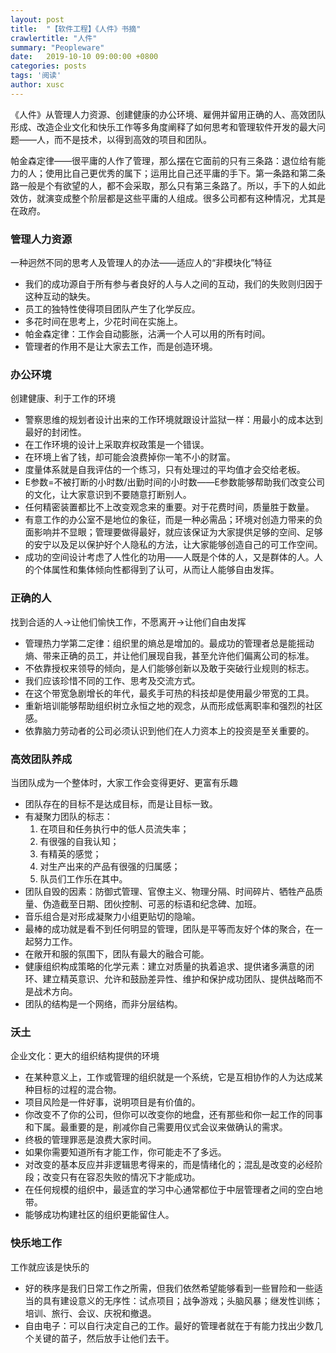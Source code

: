```yaml
---
layout: post
title:  "【软件工程】《人件》书摘"
crawlertitle: "人件"
summary: "Peopleware"
date:   2019-10-10 09:00:00 +0800
categories: posts
tags: '阅读'
author: xusc
---
```


《人件》从管理人力资源、创建健康的办公环境、雇佣并留用正确的人、高效团队形成、改造企业文化和快乐工作等多角度阐释了如何思考和管理软件开发的最大问题——人，而不是技术，以得到高效的项目和团队。

帕金森定律——很平庸的人作了管理，那么摆在它面前的只有三条路：退位给有能力的人；使用比自己更优秀的属下；运用比自己还平庸的手下。第一条路和第二条路一般是个有欲望的人，都不会采取，那么只有第三条路了。所以，手下的人如此效仿，就演变成整个阶层都是这些平庸的人组成。很多公司都有这种情况，尤其是在政府。

### 管理人力资源
一种迥然不同的思考人及管理人的办法——适应人的“非模块化”特征
- 我们的成功源自于所有参与者良好的人与人之间的互动，我们的失败则归因于这种互动的缺失。
- 员工的独特性使得项目团队产生了化学反应。
- 多花时间在思考上，少花时间在实施上。
- 帕金森定律：工作会自动膨胀，沾满一个人可以用的所有时间。
- 管理者的作用不是让大家去工作，而是创造环境。

### 办公环境
创建健康、利于工作的环境
- 警察思维的规划者设计出来的工作环境就跟设计监狱一样：用最小的成本达到最好的封闭性。
- 在工作环境的设计上采取弃权政策是一个错误。
- 在环境上省了钱，却可能会浪费掉你一笔不小的财富。
- 度量体系就是自我评估的一个练习，只有处理过的平均值才会交给老板。
- E参数=不被打断的小时数/出勤时间的小时数——E参数能够帮助我们改变公司的文化，让大家意识到不要随意打断别人。
- 任何精密装置都比不上改变观念来的重要。对于花费时间，质量胜于数量。
- 有意工作的办公室不是地位的象征，而是一种必需品；环境对创造力带来的负面影响并不显眼；管理要做得最好，就应该保证为大家提供足够的空间、足够的安宁以及足以保护好个人隐私的方法，让大家能够创造自己的可工作空间。
- 成功的空间设计考虑了人性化的功用——人既是个体的人，又是群体的人。人的个体属性和集体倾向性都得到了认可，从而让人能够自由发挥。

### 正确的人
找到合适的人->让他们愉快工作，不愿离开->让他们自由发挥
- 管理热力学第二定律：组织里的熵总是增加的。最成功的管理者总是能摇动熵、带来正确的员工，并让他们展现自我，甚至允许他们偏离公司的标准。
- 不依靠授权来领导的倾向，是人们能够创新以及敢于突破行业规则的标志。
- 我们应该珍惜不同的工作、思考及交流方式。
- 在这个带宽急剧增长的年代，最炙手可热的科技却是使用最少带宽的工具。
- 重新培训能够帮助组织树立永恒之地的观念，从而形成低离职率和强烈的社区感。
- 依靠脑力劳动者的公司必须认识到他们在人力资本上的投资是至关重要的。

### 高效团队养成
当团队成为一个整体时，大家工作会变得更好、更富有乐趣
- 团队存在的目标不是达成目标，而是让目标一致。
- 有凝聚力团队的标志：
  1. 在项目和任务执行中的低人员流失率；
  2. 有很强的自我认知；
  3. 有精英的感觉；
  4. 对生产出来的产品有很强的归属感；
  5. 队员们工作乐在其中。
- 团队自毁的因素：防御式管理、官僚主义、物理分隔、时间碎片、牺牲产品质量、伪造截至日期、团伙控制、可恶的标语和纪念碑、加班。
- 音乐组合是对形成凝聚力小组更贴切的隐喻。
- 最棒的成功就是看不到任何明显的管理，团队是平等而友好个体的聚合，在一起努力工作。
- 在敞开和服的氛围下，团队有最大的融合可能。
- 健康组织构成策略的化学元素：建立对质量的执着追求、提供诸多满意的闭环、建立精英意识、允许和鼓励差异性、维护和保护成功团队、提供战略而不是战术方向。
- 团队的结构是一个网络，而非分层结构。

### 沃土
企业文化：更大的组织结构提供的环境
- 在某种意义上，工作或管理的组织就是一个系统，它是互相协作的人为达成某种目标的过程的混合物。
- 项目风险是一件好事，说明项目是有价值的。
- 你改变不了你的公司，但你可以改变你的地盘，还有那些和你一起工作的同事和下属。最重要的是，削减你自己需要用仪式会议来做确认的需求。
- 终极的管理罪恶是浪费大家时间。
- 如果你需要知道所有才能工作，你可能走不了多远。
- 对改变的基本反应并非逻辑思考得来的，而是情绪化的；混乱是改变的必经阶段；改变只有在容忍失败的情况下才能成功。
- 在任何规模的组织中，最适宜的学习中心通常都位于中层管理者之间的空白地带。
- 能够成功构建社区的组织更能留住人。

### 快乐地工作
工作就应该是快乐的
- 好的秩序是我们日常工作之所需，但我们依然希望能够看到一些冒险和一些适当的具有建设意义的无序性：试点项目；战争游戏；头脑风暴；继发性训练；培训、旅行、会议、庆祝和撤退。
- 自由电子：可以自行决定自己的工作。最好的管理者就在于有能力找出少数几个关键的苗子，然后放手让他们去干。
